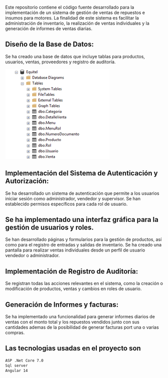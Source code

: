 Este repositorio contiene el código fuente desarrollado para la implementación de un sistema de gestión de ventas de repuestos e insumos para motores. La finalidad de este sistema es facilitar la administración de inventario, la realización de ventas individuales y la generación de informes de ventas diarias.

##
## Diseño de la Base de Datos:
Se ha creado una base de datos que incluye tablas para productos, usuarios, ventas, proveedores y registro de auditoría.

![Equitel](https://github.com/Gonz007/Assets/blob/main/BdEquitel.png)
##
## Implementación del Sistema de Autenticación y Autorización:
Se ha desarrollado un sistema de autenticación que permite a los usuarios iniciar sesión como administrador, vendedor y supervisor.
Se han establecido permisos específicos para cada rol de usuario.
##
## Se ha implementado una interfaz gráfica para la gestión de usuarios y roles.
Se han desarrollado páginas y formularios para la gestión de productos, así como para el registro de entradas y salidas de inventario.
Se ha creado una pantalla para realizar ventas individuales desde un perfil de usuario vendedor o administrador.
##
## Implementación de Registro de Auditoría:
Se registran todas las acciones relevantes en el sistema, como la creación o modificación de productos, ventas y cambios en roles de usuario.
##
## Generación de Informes y facturas:
Se ha implementado una funcionalidad para generar informes diarios de ventas con el monto total y los repuestos vendidos junto con sus cantidades ademas de la posibilidad de generar facturas port una o varias compras.
##
## Las tecnologias usadas en el proyecto son 
```
ASP .Net Core 7.0
Sql server 
Angular 14
```
